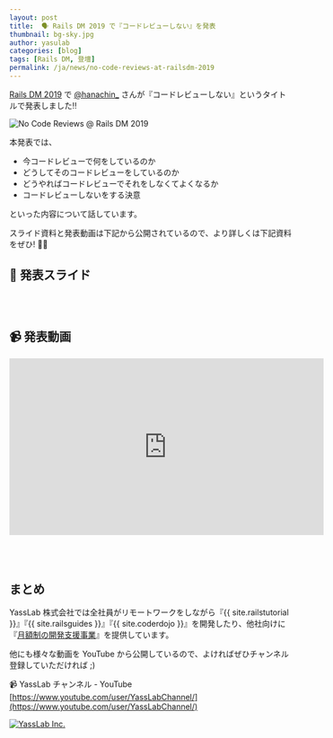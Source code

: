 ```yaml
---
layout: post
title:  🗣 Rails DM 2019 で『コードレビューしない』を発表
thumbnail: bg-sky.jpg
author: yasulab
categories: [blog]
tags: [Rails DM, 登壇]
permalink: /ja/news/no-code-reviews-at-railsdm-2019
---
```


[Rails DM 2019](https://railsdm.github.io/) で [@hanachin_](https://twitter.com/hanachin_) さんが『コードレビューしない』というタイトルで発表しました‼️

![No Code Reviews @ Rails DM 2019](/img/posts/no-code-photo.jpg)

本発表では、

* 今コードレビューで何をしているのか
* どうしてそのコードレビューをしているのか
* どうやればコードレビューでそれをしなくてよくなるか
* コードレビューしないをする決意

といった内容について話しています。

スライド資料と発表動画は下記から公開されているので、より詳しくは下記資料をぜひ! 👀✨

## 📜 発表スライド

<div style="margin-bottom: 80px;">
  <script async class="speakerdeck-embed" data-id="f74eb8685f85480485577fe958b6fdca" data-ratio="1.77777777777778" src="//speakerdeck.com/assets/embed.js"></script>
</div>

## 📹 発表動画

<div class="video" style="margin-bottom: 80px;">
  <iframe width="560" height="315" src="https://www.youtube.com/embed/8OEnWnTASNU?rel=0&autoplay=0&showinfo=0&controls=1&fs=1&modestbranding=0" frameborder="0" allow="accelerometer; autoplay; encrypted-media; gyroscope; picture-in-picture" allowfullscreen></iframe>
</div>


## まとめ

YassLab 株式会社では全社員がリモートワークをしながら『{{ site.railstutorial }}』『{{ site.railsguides }}』『{{ site.coderdojo }}』を開発したり、他社向けに『[月額制の開発支援事業](/ja/agile)』を提供しています。

他にも様々な動画を YouTube から公開しているので、よければぜひチャンネル登録していただければ ;)

📹 YassLab チャンネル - YouTube   
[https://www.youtube.com/user/YassLabChannel/](https://www.youtube.com/user/YassLabChannel/)

[![YassLab Inc.](/img/logos/800x200.png)](/)


